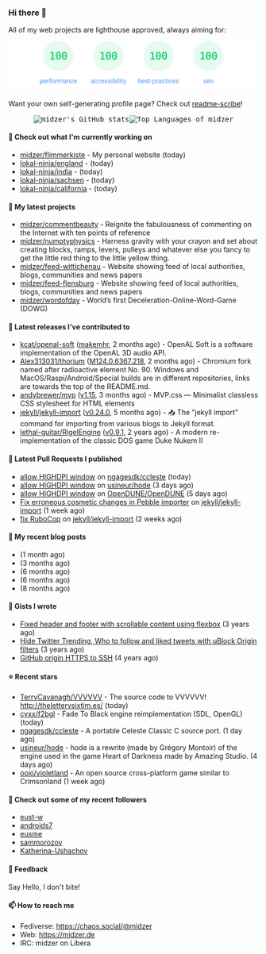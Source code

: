 ### Hi there 👋

All of my web projects are lighthouse approved, always aiming for:

<p align="center">
  <kbd><img src="https://github.com/midzer/midzer/blob/master/lighthouse.svg" alt="Lighthouse score 100s"></kbd>
</p>

Want your own self-generating profile page? Check out [readme-scribe](https://github.com/muesli/readme-scribe)!

<p align="center">
  <kbd><img src="https://github-readme-stats.vercel.app/api?username=midzer&show_icons=true&hide_title=true&hide_border=true&theme=tokyonight" alt="midzer's GitHub stats"><img height="165" src="https://github-readme-stats.vercel.app/api/top-langs/?username=midzer&layout=compact&langs_count=8&hide_border=true&theme=tokyonight" alt="Top Languages of midzer"></kbd>
</p>

#### 👷 Check out what I'm currently working on

- [midzer/flimmerkiste](https://github.com/midzer/flimmerkiste) - My personal website (today)
- [lokal-ninja/england](https://github.com/lokal-ninja/england) -  (today)
- [lokal-ninja/india](https://github.com/lokal-ninja/india) -  (today)
- [lokal-ninja/sachsen](https://github.com/lokal-ninja/sachsen) -  (today)
- [lokal-ninja/california](https://github.com/lokal-ninja/california) -  (today)

#### 🌱 My latest projects

- [midzer/commentbeauty](https://github.com/midzer/commentbeauty) - Reignite the fabulousness of commenting on the Internet with ten points of reference
- [midzer/numptyphysics](https://github.com/midzer/numptyphysics) - Harness gravity with your crayon and set about creating blocks, ramps, levers, pulleys and whatever else you fancy to get the little red thing to the little yellow thing.
- [midzer/feed-wittichenau](https://github.com/midzer/feed-wittichenau) - Website showing feed of local authorities, blogs, communities and news papers
- [midzer/feed-flensburg](https://github.com/midzer/feed-flensburg) - Website showing feed of local authorities, blogs, communities and news papers
- [midzer/wordofday](https://github.com/midzer/wordofday) - World’s first Deceleration-Online-Word-Game (DOWG)

#### 🔭 Latest releases I've contributed to

- [kcat/openal-soft](https://github.com/kcat/openal-soft) ([makemhr](https://github.com/kcat/openal-soft/releases/tag/makemhr), 2 months ago) - OpenAL Soft is a software implementation of the OpenAL 3D audio API.
- [Alex313031/thorium](https://github.com/Alex313031/thorium) ([M124.0.6367.218](https://github.com/Alex313031/thorium/releases/tag/M124.0.6367.218), 2 months ago) - Chromium fork named after radioactive element No. 90. Windows and MacOS/Raspi/Android/Special builds are in different repositories, links are towards the top of the README.md.
- [andybrewer/mvp](https://github.com/andybrewer/mvp) ([v1.15](https://github.com/andybrewer/mvp/releases/tag/v1.15), 3 months ago) - MVP.css — Minimalist classless CSS stylesheet for HTML elements
- [jekyll/jekyll-import](https://github.com/jekyll/jekyll-import) ([v0.24.0](https://github.com/jekyll/jekyll-import/releases/tag/v0.24.0), 5 months ago) - :inbox_tray: The &#34;jekyll import&#34; command for importing from various blogs to Jekyll format.
- [lethal-guitar/RigelEngine](https://github.com/lethal-guitar/RigelEngine) ([v0.9.1](https://github.com/lethal-guitar/RigelEngine/releases/tag/v0.9.1), 2 years ago) - A modern re-implementation of the classic DOS game Duke Nukem II

#### 🔨 Latest Pull Requests I published

- [allow HIGHDPI window](https://github.com/ngagesdk/ccleste/pull/19) on [ngagesdk/ccleste](https://github.com/ngagesdk/ccleste) (today)
- [allow HIGHDPI window](https://github.com/usineur/hode/pull/23) on [usineur/hode](https://github.com/usineur/hode) (3 days ago)
- [allow HIGHDPI window](https://github.com/OpenDUNE/OpenDUNE/pull/402) on [OpenDUNE/OpenDUNE](https://github.com/OpenDUNE/OpenDUNE) (5 days ago)
- [Fix erroneous cosmetic changes in Pebble importer](https://github.com/jekyll/jekyll-import/pull/546) on [jekyll/jekyll-import](https://github.com/jekyll/jekyll-import) (1 week ago)
- [fix RuboCop](https://github.com/jekyll/jekyll-import/pull/545) on [jekyll/jekyll-import](https://github.com/jekyll/jekyll-import) (2 weeks ago)

#### 📜 My recent blog posts

- [](https://midzer.de/als-ich-mich-selbst-zu-lieben-begann) (1 month ago)
- [](https://midzer.de/porting-games-for-the-web-with-emscripten) (3 months ago)
- [](https://midzer.de/kaiserschmarrn) (6 months ago)
- [](https://midzer.de/the-future-is-remix) (6 months ago)
- [](https://midzer.de/obatzda) (8 months ago)

#### 📓 Gists I wrote

- [Fixed header and footer with scrollable content using flexbox](https://gist.github.com/3893ce8c0bec6f805ec1a7bb3269775d) (3 years ago)
- [Hide Twitter Trending, Who to follow and liked tweets with uBlock Origin filters](https://gist.github.com/1afc39bdf5adbfe0020d1c2212b76b87) (3 years ago)
- [GitHub origin HTTPS to SSH](https://gist.github.com/3ceba8ad7d956e02d9e920b121d8d059) (4 years ago)

#### ⭐ Recent stars

- [TerryCavanagh/VVVVVV](https://github.com/TerryCavanagh/VVVVVV) - The source code to VVVVVV! http://thelettervsixtim.es/ (today)
- [cyxx/f2bgl](https://github.com/cyxx/f2bgl) - Fade To Black engine reimplementation (SDL, OpenGL) (today)
- [ngagesdk/ccleste](https://github.com/ngagesdk/ccleste) - A portable Celeste Classic C source port. (1 day ago)
- [usineur/hode](https://github.com/usineur/hode) - hode is a rewrite (made by Grégory Montoir) of the engine used in the game Heart of Darkness made by Amazing Studio. (4 days ago)
- [ooxi/violetland](https://github.com/ooxi/violetland) - An open source cross-platform game similar to Crimsonland (1 week ago)

#### 👯 Check out some of my recent followers

- [eust-w](https://github.com/eust-w)
- [androids7](https://github.com/androids7)
- [eusme](https://github.com/eusme)
- [sammorozov](https://github.com/sammorozov)
- [Katherina-Ushachov](https://github.com/Katherina-Ushachov)

#### 💬 Feedback

Say Hello, I don't bite!

#### 📫 How to reach me

- Fediverse: https://chaos.social/@midzer
- Web: https://midzer.de
- IRC: midzer on Libera
